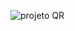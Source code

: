 ![projeto QR](https://github.com/gpolese/C-digo-QR/assets/130608882/92e7a120-0940-4c90-8785-e97fd1e5aea2)
